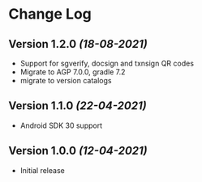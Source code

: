 Change Log
==========

Version 1.2.0 *(18-08-2021)*
----------------------------

* Support for sgverify, docsign and txnsign QR codes
* Migrate to AGP 7.0.0, gradle 7.2
* migrate to version catalogs

Version 1.1.0 *(22-04-2021)*
----------------------------

* Android SDK 30 support

Version 1.0.0 *(12-04-2021)*
----------------------------

* Initial release

